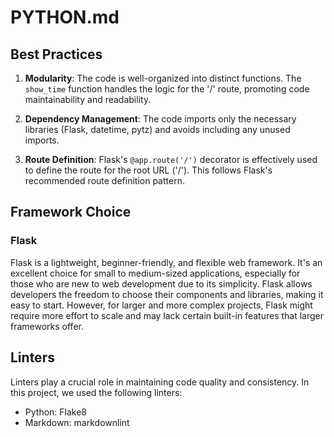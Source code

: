 # PYTHON.md

## Best Practices

1. **Modularity**: The code is well-organized into distinct functions. The `show_time` function handles the logic for the '/' route, promoting code maintainability and readability.

2. **Dependency Management**: The code imports only the necessary libraries (Flask, datetime, pytz) and avoids including any unused imports.

3. **Route Definition**: Flask's `@app.route('/')` decorator is effectively used to define the route for the root URL ('/'). This follows Flask's recommended route definition pattern.

## Framework Choice

### Flask

Flask is a lightweight, beginner-friendly, and flexible web framework. It's an excellent choice for small to medium-sized applications, especially for those who are new to web development due to its simplicity. Flask allows developers the freedom to choose their components and libraries, making it easy to start. However, for larger and more complex projects, Flask might require more effort to scale and may lack certain built-in features that larger frameworks offer.

## Linters

Linters play a crucial role in maintaining code quality and consistency. In this project, we used the following linters:

- Python: Flake8
- Markdown: markdownlint
